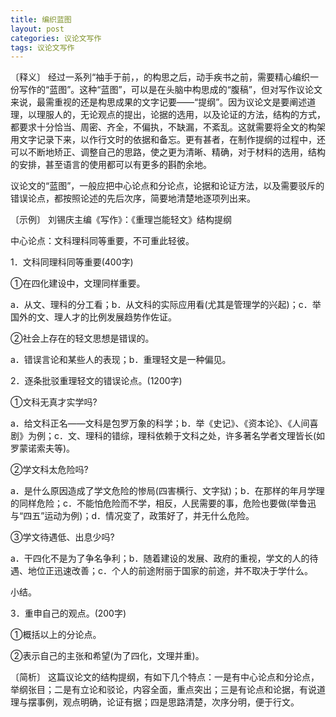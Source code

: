 ```yaml
---
title: 编织蓝图
layout: post
categories: 议论文写作
tags: 议论文写作
---
```


〔释义〕 经过一系列“袖手于前，，的构思之后，动手疾书之前，需要精心编织一份写作的“蓝图”。这种“蓝图”，可以是在头脑中构思成的“腹稿”，但对写作议论文来说，最需重视的还是构思成果的文字记要——“提纲”。因为议论文是要阐述道理，以理服人的，无论观点的提出，论据的选用，以及论证的方法，结构的方式，都要求十分恰当、周密、齐全，不偏执，不缺漏，不紊乱。这就需要将全文的构架用文字记录下来，以作行文时的依据和备忘。更有甚者，在制作提纲的过程中，还可以不断地矫正、调整自己的思路，使之更为清晰、精确，对于材料的选用，结构的安排，甚至语言的使用都可以有更多的斟酌余地。

议论文的“蓝图”，一般应把中心论点和分论点，论据和论证方法，以及需要驳斥的错误论点，都按照论述的先后次序，简要地清楚地逐项列出来。

〔示例〕 刘锡庆主编《写作》：《重理岂能轻文》结构提纲

中心论点：文科理科同等重要，不可重此轻彼。

1．文科同理科同等重要(400字)

①在四化建设中，文理同样重要。

a．从文、理科的分工看；b．从文科的实际应用看(尤其是管理学的兴起)；c．举国外的文、理人才的比例发展趋势作佐证。

②社会上存在的轻文思想是错误的。

a．错误言论和某些人的表现；b．重理轻文是一种偏见。

2．逐条批驳重理轻文的错误论点。(1200字)

①文科无真才实学吗?

a．给文科正名——文科是包罗万象的科学；b．举《史记》、《资本论》、《人间喜剧》为例；c．文、理科的错综，理科依赖于文科之处，许多著名学者文理皆长(如罗蒙诺索夫等)。

②学文科太危险吗?

a．是什么原因造成了学文危险的惨局(四害横行、文字狱)；b．在那样的年月学理的同样危险；c．不能怕危险而不学，相反，人民需要的事，危险也要做(举鲁迅与“四五”运动为例)；d．情况变了，政策好了，并无什么危险。

③学文待遇低、出息少吗?

a．干四化不是为了争名争利；b．随着建设的发展、政府的重视，学文的人的待遇、地位正迅速改善；c．个人的前途附丽于国家的前途，并不取决于学什么。

小结。

3．重申自己的观点。(200字)

①概括以上的分论点。

②表示自己的主张和希望(为了四化，文理并重)。

〔简析〕 这篇议论文的结构提纲，有如下几个特点：一是有中心论点和分论点，举纲张目；二是有立论和驳论，内容全面，重点突出；三是有论点和论据，有说道理与摆事例，观点明确，论证有据；四是思路清楚，次序分明，便于行文。 